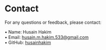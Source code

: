 # Contact

For any questions or feedback, please contact:

•	Name: Husain Hakim <br>
•	Email: husain.m.hakim.533@gmail.com<br>
•	GitHub: <a href="https://github.com/husainhakim">husainhakim</a>
